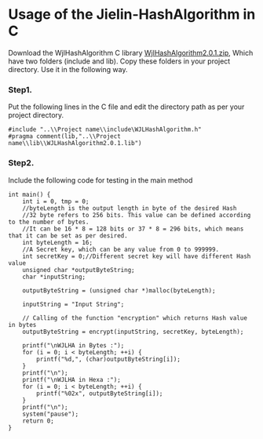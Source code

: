 # Usage of the Jielin-HashAlgorithm in C

Download the WjlHashAlgorithm C library [WjlHashAlgorithm2.0.1.zip](https://github.com/Jielin-Code/WjlHashAlgorithm/blob/master/WJLHashAlgorithm2.0.1(lib%20for%20C).zip), Which have two folders (include and lib). Copy these folders in your project directory. Use it in the following way.

### Step1. 
Put the following lines in the C file and edit the directory path as per your project directory. 

```
#include "..\\Project name\\include\WJLHashAlgorithm.h"
#pragma comment(lib,"..\\Project name\\lib\\WJLHashAlgorithm2.0.1.lib")
```
### Step2. 
Include the following code for testing in the main method  
```
int main() {
	int i = 0, tmp = 0;
	//byteLength is the output length in byte of the desired Hash
	//32 byte refers to 256 bits. This value can be defined according to the number of bytes. 
	//It can be 16 * 8 = 128 bits or 37 * 8 = 296 bits, which means that it can be set as per desired.
	int byteLength = 16;
	//A Secret key, which can be any value from 0 to 999999.
	int secretKey = 0;//Different secret key will have different Hash value
	unsigned char *outputByteString;
	char *inputString;

	outputByteString = (unsigned char *)malloc(byteLength);

	inputString = "Input String";

	// Calling of the function "encryption" which returns Hash value in bytes 
	outputByteString = encrypt(inputString, secretKey, byteLength);

	printf("\nWJLHA in Bytes :");
	for (i = 0; i < byteLength; ++i) {
		printf("%d,", (char)outputByteString[i]);
	}
	printf("\n");
	printf("\nWJLHA in Hexa :");
	for (i = 0; i < byteLength; ++i) {
		printf("%02x", outputByteString[i]);
	}
	printf("\n");
	system("pause");
	return 0;
}

```
